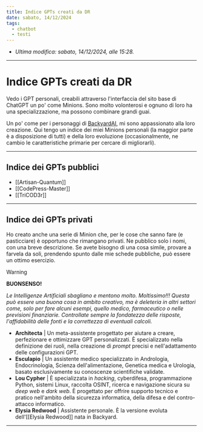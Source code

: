 ```yaml
---
title: Indice GPTs creati da DR
date: sabato, 14/12/2024
tags:
  - chatbot
  - testi
---
```


- *Ultima modifica: sabato, 14/12/2024, alle 15:28.*

---

# Indice GPTs creati da DR

Vedo i  GPT personali, creabili attraverso l'interfaccia del sito base di ChatGPT un po' come Minions. Sono molto volonterosi e ognuno di loro ha una specializzazione, ma possono combinare grandi guai.

Un po' come per i personaggi di [BackyardAI](002-CreazionePersonaggi), mi sono appassionato alla loro creazione. Qui tengo un indice dei miei Minions personali (la maggior parte è a disposizione di tutti) e della loro evoluzione (occasionalmente, ne cambio le caratteristiche primarie per cercare di migliorarli).

---

## Indice dei GPTs pubblici

- [[Artisan-Quantum]]
- [[CodePress-Master]]
- [[TriCOD3r]]

---

## Indice dei GPTs privati

Ho creato anche una serie di Minion che, per le cose che sanno fare (e pasticciare) è opportuno che rimangano privati. Ne pubblico solo i nomi, con una breve descrizione. Se avete bisogno di una cosa simile, provare a farvela da soli, prendendo spunto dalle mie schede pubbliche, può essere un ottimo esercizio.

> [!Warning]
> **BUONSENSO!**
> 
> *Le Intelligenze Artificiali sbagliano e mentono molto. Moltissimo!!! Questa può essere una buona cosa in ambito creativo, ma è deleteria in altri settori come, solo per fare alcuni esempi, quello medico, farmaceutico o nelle previsioni finanziarie. Controllate sempre la fondatezza delle risposte, l'affidabilità delle fonti e la correttezza di eventuali calcoli.*

- **Architecta** | Un meta-assistente progettato per aiutare a creare, perfezionare e ottimizzare GPT personalizzati. È specializzato nella definizione dei ruoli, nella creazione di *prompt* precisi e nell'adattamento delle configurazioni GPT.
- **Esculapio** | Un assistente medico specializzato in Andrologia, Endocrinologia, Scienza dell'alimentazione, Genetica medica e Urologia, basato esclusivamente su conoscenze scientifiche validate.
- **Lou Cypher** | È specializzata in *hacking*, cyberdifesa, programmazione Python, sistemi Linux, raccolta OSINT, ricerca e navigazione sicura su *deep web* e *dark web*. È progettato per offrire supporto tecnico e pratico nell'ambito della sicurezza informatica, della difesa e del contro-attacco informatico.
- **Elysia Redwood** | Assistente personale. È la versione evoluta dell'[[Elysia Redwood]] nata in Backyard.

---